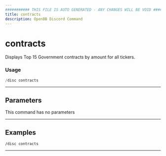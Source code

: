 ```yaml
---
########### THIS FILE IS AUTO GENERATED - ANY CHANGES WILL BE VOID ###########
title: contracts
description: OpenBB Discord Command
---
```


# contracts

Displays Top 15 Government contracts by amount for all tickers.

### Usage

```python wordwrap
/disc contracts
```

---

## Parameters

This command has no parameters



---

## Examples

```
/disc contracts
```
---
